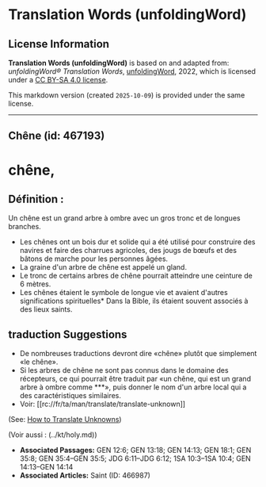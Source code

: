 # Translation Words (unfoldingWord)

## License Information

**Translation Words (unfoldingWord)** is based on and adapted from: _unfoldingWord® Translation Words_, [unfoldingWord](https://unfoldingword.org/utw), 2022, which is licensed under a [CC BY-SA 4.0 license](https://creativecommons.org/licenses/by-sa/4.0/legalcode.en).

This markdown version (created `2025-10-09`) is provided under the same license.



--------------------------------

## Chêne (id: 467193)

chêne,
======

Définition :
------------

Un chêne est un grand arbre à ombre avec un gros tronc et de longues branches.

* Les chênes ont un bois dur et solide qui a été utilisé pour construire des navires et faire des charrues agricoles, des jougs de bœufs et des bâtons de marche pour les personnes âgées.
* La graine d'un arbre de chêne est appelé un gland.
* Le tronc de certains arbres de chêne pourrait atteindre une ceinture de 6 mètres.
* Les chênes étaient le symbole de longue vie et avaient d'autres significations spirituelles\* Dans la Bible, ils étaient souvent associés à des lieux saints.

traduction Suggestions
----------------------

* De nombreuses traductions devront dire «chêne» plutôt que simplement «le chêne».
* Si les arbres de chêne ne sont pas connus dans le domaine des récepteurs, ce qui pourrait être traduit par «un chêne, qui est un grand arbre à ombre comme \*\*\*», puis donner le nom d'un arbre local qui a des caractéristiques similaires.
* Voir: \[\[rc://fr/ta/man/translate/translate\-unknown]]

(See: [How to Translate Unknowns](rc://en/ta/man/translate/translate-unknown))

(Voir aussi : (../kt/holy.md))

* **Associated Passages:** GEN 12:6; GEN 13:18; GEN 14:13; GEN 18:1; GEN 35:8; GEN 35:4–GEN 35:5; JDG 6:11–JDG 6:12; 1SA 10:3–1SA 10:4; GEN 14:13–GEN 14:14
* **Associated Articles:** Saint (ID: 466987)

